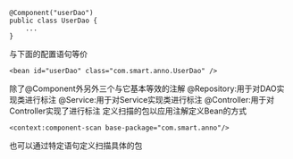 ```
@Component("userDao")
public class UserDao {
    ...
}
```
与下面的配置语句等价
```
<bean id="userDao" class="com.smart.anno.UserDao" />
```
除了@Component外另外三个与它基本等效的注解
@Repository:用于对DAO实现类进行标注
@Service:用于对Service实现类进行标注
@Controller:用于对Controller实现了进行标注
定义扫描的包以应用注解定义Bean的方式
```
<context:component-scan base-package="com.smart.anno"/>
```
也可以通过特定语句定义扫描具体的包
